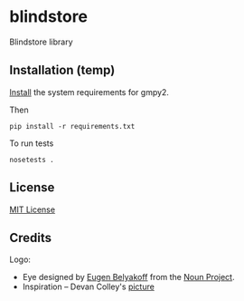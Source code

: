 blindstore
==========

Blindstore library

Installation (temp)
-------------------

[Install](http://gmpy2.readthedocs.org/en/latest/intro.html) the system requirements for gmpy2.

Then

```pip install -r requirements.txt```

To run tests

```nosetests .```

License
-------
[MIT License](http://opensource.org/licenses/MIT)

Credits
-------

Logo: 
* Eye designed by <a href="http://www.thenounproject.com/eugen.belyakoff">Eugen Belyakoff</a> from the <a href="http://www.thenounproject.com">Noun Project</a>.
* Inspiration – Devan Colley's [picture](http://devan-colley.deviantart.com/art/The-Eye-of-Providence-439920143)
